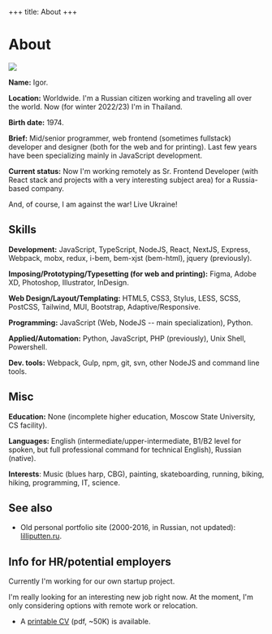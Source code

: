 +++
title: About
+++

About
=====

<div class="Facepalm">
  <img src="/images/facepalm/BrownCBG-sm.jpg" />
</div>

__Name:__ Igor.

__Location:__ Worldwide. I'm a Russian citizen working and traveling all over the world. Now (for winter 2022/23) I'm in Thailand.

__Birth date:__ 1974.

__Brief:__ Mid/senior programmer, web frontend (sometimes fullstack) developer and designer (both for the web and for printing). Last few years have been specializing mainly in JavaScript development.

__Current status:__ Now I'm working remotely as Sr. Frontend Developer (with React stack and projects with a very interesting subject area) for a Russia-based company.

And, of course, I am against the war! Live Ukraine!

## Skills

__Development:__ JavaScript, TypeScript, NodeJS, React, NextJS, Express, Webpack, mobx, redux, i-bem, bem-xjst (bem-html), jquery (previously).

__Imposing/Prototyping/Typesetting (for web and printing):__ Figma, Adobe XD, Photoshop, Illustrator, InDesign.

__Web Design/Layout/Templating:__ HTML5, CSS3, Stylus, LESS, SCSS, PostCSS, Tailwind, MUI, Bootstrap, Adaptive/Responsive.

__Programming:__ JavaScript (Web, NodeJS -- main specialization), Python.

__Applied/Automation:__ Python, JavaScript, PHP (previously), Unix Shell, Powershell.

__Dev. tools:__ Webpack, Gulp, npm, git, svn, other NodeJS and command line tools.

## Misc

__Education:__ None (incomplete higher education, Moscow State University, CS facility).

__Languages:__ English (intermediate/upper-intermediate, B1/B2 level for spoken, but full professional command for technical English), Russian (native).

__Interests__: Music (blues harp, CBG), painting, skateboarding, running, biking, hiking, programming, IT, science.

## See also

- Old personal portfolio site (2000-2016, in Russian, not updated): <a href="http://lilliputten.ru" target="_blank">lilliputten.ru</a>.

## Info for HR/potential employers

Currently I'm working for our own startup project.

I'm really looking for an interesting new job right now. At the moment, I'm only considering options with remote work or relocation.

- A <a href="https://raw.githubusercontent.com/lilliputten/lilliputten.github.io/master/site/cv-lilliputten-2022-v1-1-2.pdf" target="_blank">printable CV</a> (pdf, ~50K) is available.

<!--
 @changed 2023.06.27, 14:22
-->
